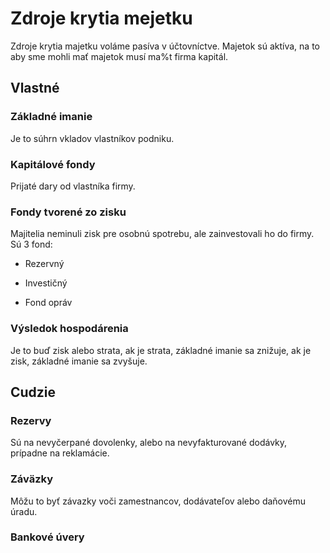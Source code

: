 # Zdroje krytia mejetku

Zdroje krytia majetku voláme pasíva v účtovníctve. Majetok sú aktíva, na to aby sme mohli mať majetok musí ma%t firma kapitál.

## Vlastné

### Základné imanie

Je to súhrn vkladov vlastníkov podniku.

### Kapitálové fondy

Prijaté dary od vlastníka firmy.  

### Fondy tvorené zo zisku

Majitelia neminuli zisk pre osobnú spotrebu, ale zainvestovali ho do firmy. Sú 3 fond:

- Rezervný

- Investičný

- Fond opráv

### Výsledok hospodárenia

Je to buď zisk alebo strata, ak je strata, základné imanie sa znižuje, ak je zisk, základné imanie sa zvyšuje.

## Cudzie

### Rezervy

Sú na nevyčerpané dovolenky, alebo na nevyfakturované dodávky, prípadne na reklamácie.

### Záväzky

Môžu to byť závazky voči zamestnancov, dodávateľov alebo daňovému úradu.

### Bankové úvery

